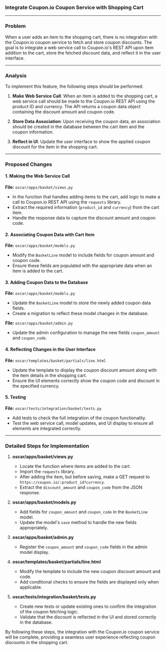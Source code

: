 ### Integrate Coupon.io Coupon Service with Shopping Cart

---

### Problem

When a user adds an item to the shopping cart, there is no integration with the Coupon.io coupon service to fetch and store coupon discounts. The goal is to integrate a web service call to Coupon.io's REST API upon item addition to the cart, store the fetched discount data, and reflect it in the user interface.

---

### Analysis

To implement this feature, the following steps should be performed:

1. **Make Web Service Call**: When an item is added to the shopping cart, a web service call should be made to the Coupon.io REST API using the product ID and currency. The API returns a coupon data object containing the discount amount and coupon code.
   
2. **Store Data Association**: Upon receiving the coupon data, an association should be created in the database between the cart item and the coupon information.

3. **Reflect in UI**: Update the user interface to show the applied coupon discount for the item in the shopping cart.

---

### Proposed Changes

#### 1. Making the Web Service Call

**File:** `oscar/apps/basket/views.py`

- In the function that handles adding items to the cart, add logic to make a call to Coupon.io REST API using the `requests` library.
- Extract the required information (`product_id` and `currency`) from the cart item.
- Handle the response data to capture the discount amount and coupon code.

#### 2. Associating Coupon Data with Cart Item

**File:** `oscar/apps/basket/models.py`

- Modify the `BasketLine` model to include fields for coupon amount and coupon code.
- Ensure these fields are populated with the appropriate data when an item is added to the cart.

#### 3. Adding Coupon Data to the Database

**File:** `oscar/apps/basket/models.py`

- Update the `BasketLine` model to store the newly added coupon data fields.
- Create a migration to reflect these model changes in the database.

**File:** `oscar/apps/basket/admin.py`

- Update the admin configuration to manage the new fields `coupon_amount` and `coupon_code`.

#### 4. Reflecting Changes in the User Interface

**File:** `oscar/templates/basket/partials/line.html`

- Update the template to display the coupon discount amount along with the item details in the shopping cart.
- Ensure the UI elements correctly show the coupon code and discount in the specified currency.

#### 5. Testing

**File:** `oscar/tests/integration/basket/tests.py`

- Add tests to check the full integration of the coupon functionality.
- Test the web service call, model updates, and UI display to ensure all elements are integrated correctly.

---

### Detailed Steps for Implementation

1. **oscar/apps/basket/views.py** 
   - Locate the function where items are added to the cart.
   - Import the `requests` library.
   - After adding the item, but before saving, make a GET request to `https://coupon.io/:product_id?currency`.
   - Extract the `discount_amount` and `coupon_code` from the JSON response.

2. **oscar/apps/basket/models.py**
   - Add fields for `coupon_amount` and `coupon_code` in the `BasketLine` model.
   - Update the model's `save` method to handle the new fields appropriately.

3. **oscar/apps/basket/admin.py**
   - Register the `coupon_amount` and `coupon_code` fields in the admin model display.

4. **oscar/templates/basket/partials/line.html**
   - Modify the template to include the new coupon discount amount and code.
   - Add conditional checks to ensure the fields are displayed only when applicable.

5. **oscar/tests/integration/basket/tests.py**
   - Create new tests or update existing ones to confirm the integration of the coupon fetching logic.
   - Validate that the discount is reflected in the UI and stored correctly in the database.

By following these steps, the integration with the Coupon.io coupon service will be complete, providing a seamless user experience reflecting coupon discounts in the shopping cart.